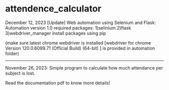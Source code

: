 # attendence_calculator


December 12, 2023
[Update] Web automation using Selenium and Flask: Automation version 1.0
required packages: 1)selinium
                   2)flask
                   3)webdriver_manager
install packages using pip
                   
(make sure latest chrome webdriver is installed [webdriver for chrome Version 120.0.6099.71 (Official Build) (64-bit) ] is provided in automation folder)


--------------------------------------------------------------------------------------------------------------------------------------------------------------------


November 26, 2023: Simple program to calculate how much attendance per subject  is lost.



Read the documentation pdf to know more details!

